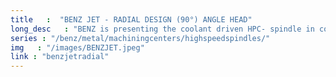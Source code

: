 ```yaml
---
title   :  "BENZ JET - RADIAL DESIGN (90°) ANGLE HEAD"
long_desc   : "BENZ is presenting the coolant driven HPC- spindle in combination with a 90° angle head configuration, providing all the advantages of high speed machining and the increased flexibility of an angle head,Greater accessibility in hard to reach places Added capabilities for three-axis machines The Jet Spindle's high rigidity and low run-out In addition, an angle head configuration significantly cuts production time by enabling both horizontal and angular milling and drilling with no need to reposition the work piece."
series : "/benz/metal/machiningcenters/highspeedspindles/"
img   : "/images/BENZJET.jpeg"
link : "benzjetradial"
---
```

